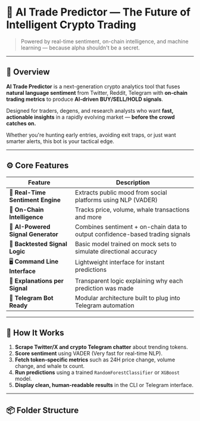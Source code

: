 # 🧠 AI Trade Predictor — The Future of Intelligent Crypto Trading

> Powered by real-time sentiment, on-chain intelligence, and machine learning — because alpha shouldn't be a secret.

---

## 🚀 Overview

**AI Trade Predictor** is a next-generation crypto analytics tool that fuses **natural language sentiment** from Twitter, Reddit, Telegram with **on-chain trading metrics** to produce **AI-driven BUY/SELL/HOLD signals**.

Designed for traders, degens, and research analysts who want **fast, actionable insights** in a rapidly evolving market — **before the crowd catches on.**

Whether you're hunting early entries, avoiding exit traps, or just want smarter alerts, this bot is your tactical edge.

---

## ⚙️ Core Features

| Feature                          | Description |
|----------------------------------|-------------|
| 📡 **Real-Time Sentiment Engine** | Extracts public mood from social platforms using NLP (VADER) |
| 🧬 **On-Chain Intelligence**      | Tracks price, volume, whale transactions and more |
| 🤖 **AI-Powered Signal Generator**| Combines sentiment + on-chain data to output confidence-based trading signals |
| 🧪 **Backtested Signal Logic**    | Basic model trained on mock sets to simulate directional accuracy |
| 🖥️ **Command Line Interface**     | Lightweight interface for instant predictions |
| 💬 **Explanations per Signal**    | Transparent logic explaining why each prediction was made |
| 🔌 **Telegram Bot Ready**         | Modular architecture built to plug into Telegram automation |

---

## 🧠 How It Works

1. **Scrape Twitter/X and crypto Telegram chatter** about trending tokens.
2. **Score sentiment** using VADER (Very fast for real-time NLP).
3. **Fetch token-specific metrics** such as 24H price change, volume change, and whale tx count.
4. **Run predictions** using a trained `RandomForestClassifier` or `XGBoost` model.
5. **Display clean, human-readable results** in the CLI or Telegram interface.

---

## 📦 Folder Structure

